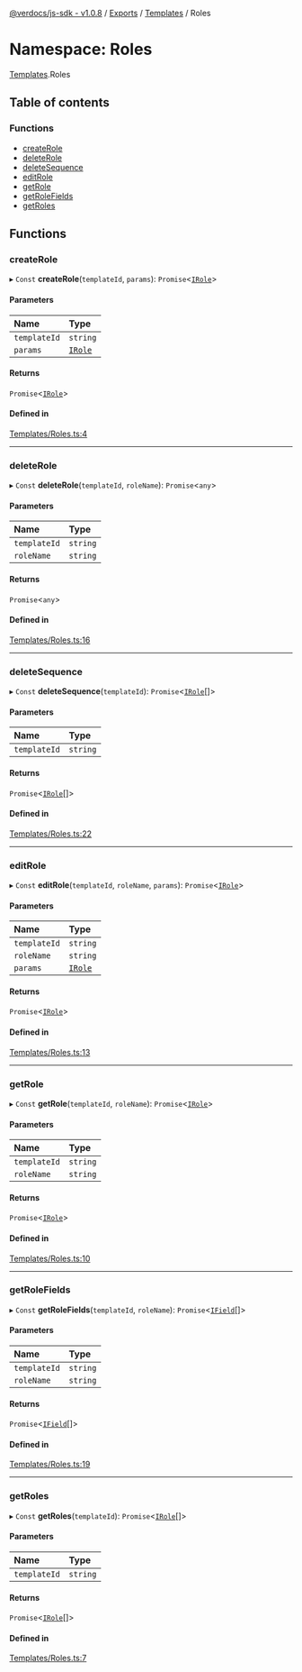 [@verdocs/js-sdk - v1.0.8](../README.md) / [Exports](../modules.md) / [Templates](Templates.md) / Roles

# Namespace: Roles

[Templates](Templates.md).Roles

## Table of contents

### Functions

- [createRole](Templates.Roles.md#createrole)
- [deleteRole](Templates.Roles.md#deleterole)
- [deleteSequence](Templates.Roles.md#deletesequence)
- [editRole](Templates.Roles.md#editrole)
- [getRole](Templates.Roles.md#getrole)
- [getRoleFields](Templates.Roles.md#getrolefields)
- [getRoles](Templates.Roles.md#getroles)

## Functions

### createRole

▸ `Const` **createRole**(`templateId`, `params`): `Promise`<[`IRole`](../interfaces/Templates.Types.IRole.md)\>

#### Parameters

| Name | Type |
| :------ | :------ |
| `templateId` | `string` |
| `params` | [`IRole`](../interfaces/Templates.Types.IRole.md) |

#### Returns

`Promise`<[`IRole`](../interfaces/Templates.Types.IRole.md)\>

#### Defined in

[Templates/Roles.ts:4](https://github.com/Verdocs/js-sdk/blob/main/src/Templates/Roles.ts#L4)

___

### deleteRole

▸ `Const` **deleteRole**(`templateId`, `roleName`): `Promise`<`any`\>

#### Parameters

| Name | Type |
| :------ | :------ |
| `templateId` | `string` |
| `roleName` | `string` |

#### Returns

`Promise`<`any`\>

#### Defined in

[Templates/Roles.ts:16](https://github.com/Verdocs/js-sdk/blob/main/src/Templates/Roles.ts#L16)

___

### deleteSequence

▸ `Const` **deleteSequence**(`templateId`): `Promise`<[`IRole`](../interfaces/Templates.Types.IRole.md)[]\>

#### Parameters

| Name | Type |
| :------ | :------ |
| `templateId` | `string` |

#### Returns

`Promise`<[`IRole`](../interfaces/Templates.Types.IRole.md)[]\>

#### Defined in

[Templates/Roles.ts:22](https://github.com/Verdocs/js-sdk/blob/main/src/Templates/Roles.ts#L22)

___

### editRole

▸ `Const` **editRole**(`templateId`, `roleName`, `params`): `Promise`<[`IRole`](../interfaces/Templates.Types.IRole.md)\>

#### Parameters

| Name | Type |
| :------ | :------ |
| `templateId` | `string` |
| `roleName` | `string` |
| `params` | [`IRole`](../interfaces/Templates.Types.IRole.md) |

#### Returns

`Promise`<[`IRole`](../interfaces/Templates.Types.IRole.md)\>

#### Defined in

[Templates/Roles.ts:13](https://github.com/Verdocs/js-sdk/blob/main/src/Templates/Roles.ts#L13)

___

### getRole

▸ `Const` **getRole**(`templateId`, `roleName`): `Promise`<[`IRole`](../interfaces/Templates.Types.IRole.md)\>

#### Parameters

| Name | Type |
| :------ | :------ |
| `templateId` | `string` |
| `roleName` | `string` |

#### Returns

`Promise`<[`IRole`](../interfaces/Templates.Types.IRole.md)\>

#### Defined in

[Templates/Roles.ts:10](https://github.com/Verdocs/js-sdk/blob/main/src/Templates/Roles.ts#L10)

___

### getRoleFields

▸ `Const` **getRoleFields**(`templateId`, `roleName`): `Promise`<[`IField`](../interfaces/Templates.Types.IField.md)[]\>

#### Parameters

| Name | Type |
| :------ | :------ |
| `templateId` | `string` |
| `roleName` | `string` |

#### Returns

`Promise`<[`IField`](../interfaces/Templates.Types.IField.md)[]\>

#### Defined in

[Templates/Roles.ts:19](https://github.com/Verdocs/js-sdk/blob/main/src/Templates/Roles.ts#L19)

___

### getRoles

▸ `Const` **getRoles**(`templateId`): `Promise`<[`IRole`](../interfaces/Templates.Types.IRole.md)[]\>

#### Parameters

| Name | Type |
| :------ | :------ |
| `templateId` | `string` |

#### Returns

`Promise`<[`IRole`](../interfaces/Templates.Types.IRole.md)[]\>

#### Defined in

[Templates/Roles.ts:7](https://github.com/Verdocs/js-sdk/blob/main/src/Templates/Roles.ts#L7)
